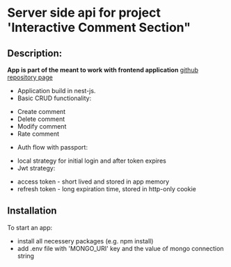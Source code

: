 # Server side api for project 'Interactive Comment Section"

## Description: 

**App is part of the meant to work with frontend application** [github repository page](https://github.com/mako542b/next-interactive-comments-frontend.git)

- Application build in nest-js. 
- Basic CRUD functionality:
+ Create comment
+ Delete comment
+ Modify comment
+ Rate comment
- Auth flow with passport:
+ local strategy for initial login and after token expires  
+ Jwt strategy: 
* access token - short lived and stored in app memory  
* refresh token - long expiration time, stored in http-only cookie

## Installation
 To start an app: 
 - install all necessery packages (e.g. npm install)
 - add .env file with 'MONGO_URI' key and the value of mongo connection string
